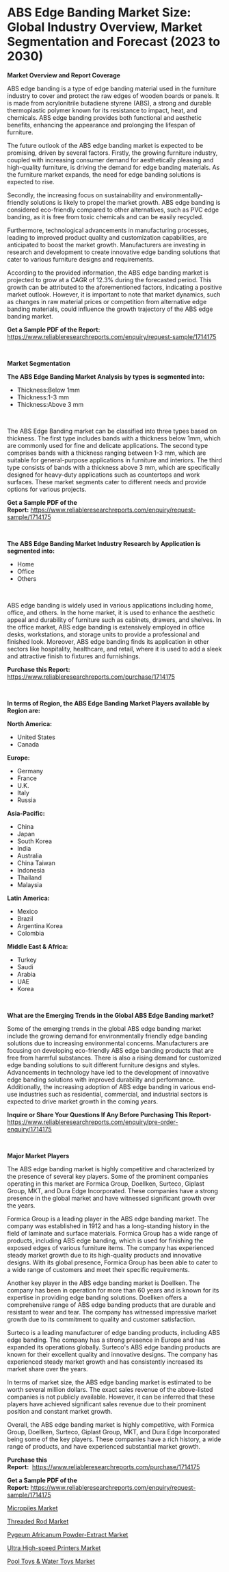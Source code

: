 <p><h1>ABS Edge Banding Market Size: Global Industry Overview, Market Segmentation and Forecast (2023 to 2030)</h1></p><p><strong>Market Overview and Report Coverage</strong></p>
<p><p>ABS edge banding is a type of edge banding material used in the furniture industry to cover and protect the raw edges of wooden boards or panels. It is made from acrylonitrile butadiene styrene (ABS), a strong and durable thermoplastic polymer known for its resistance to impact, heat, and chemicals. ABS edge banding provides both functional and aesthetic benefits, enhancing the appearance and prolonging the lifespan of furniture.</p><p>The future outlook of the ABS edge banding market is expected to be promising, driven by several factors. Firstly, the growing furniture industry, coupled with increasing consumer demand for aesthetically pleasing and high-quality furniture, is driving the demand for edge banding materials. As the furniture market expands, the need for edge banding solutions is expected to rise.</p><p>Secondly, the increasing focus on sustainability and environmentally-friendly solutions is likely to propel the market growth. ABS edge banding is considered eco-friendly compared to other alternatives, such as PVC edge banding, as it is free from toxic chemicals and can be easily recycled.</p><p>Furthermore, technological advancements in manufacturing processes, leading to improved product quality and customization capabilities, are anticipated to boost the market growth. Manufacturers are investing in research and development to create innovative edge banding solutions that cater to various furniture designs and requirements.</p><p>According to the provided information, the ABS edge banding market is projected to grow at a CAGR of 12.3% during the forecasted period. This growth can be attributed to the aforementioned factors, indicating a positive market outlook. However, it is important to note that market dynamics, such as changes in raw material prices or competition from alternative edge banding materials, could influence the growth trajectory of the ABS edge banding market.</p></p>
<p><strong>Get a Sample PDF of the Report:</strong> <a href="https://www.reliableresearchreports.com/enquiry/request-sample/1714175">https://www.reliableresearchreports.com/enquiry/request-sample/1714175</a></p>
<p>&nbsp;</p>
<p><strong>Market Segmentation</strong></p>
<p><strong>The ABS Edge Banding Market Analysis by types is segmented into:</strong></p>
<p><ul><li>Thickness:Below 1mm</li><li>Thickness:1-3 mm</li><li>Thickness:Above 3 mm</li></ul></p>
<p>&nbsp;</p>
<p><p>The ABS Edge Banding market can be classified into three types based on thickness. The first type includes bands with a thickness below 1mm, which are commonly used for fine and delicate applications. The second type comprises bands with a thickness ranging between 1-3 mm, which are suitable for general-purpose applications in furniture and interiors. The third type consists of bands with a thickness above 3 mm, which are specifically designed for heavy-duty applications such as countertops and work surfaces. These market segments cater to different needs and provide options for various projects.</p></p>
<p><strong>Get a Sample PDF of the Report:</strong>&nbsp;<a href="https://www.reliableresearchreports.com/enquiry/request-sample/1714175">https://www.reliableresearchreports.com/enquiry/request-sample/1714175</a></p>
<p>&nbsp;</p>
<p><strong>The ABS Edge Banding Market Industry Research by Application is segmented into:</strong></p>
<p><ul><li>Home</li><li>Office</li><li>Others</li></ul></p>
<p>&nbsp;</p>
<p><p>ABS edge banding is widely used in various applications including home, office, and others. In the home market, it is used to enhance the aesthetic appeal and durability of furniture such as cabinets, drawers, and shelves. In the office market, ABS edge banding is extensively employed in office desks, workstations, and storage units to provide a professional and finished look. Moreover, ABS edge banding finds its application in other sectors like hospitality, healthcare, and retail, where it is used to add a sleek and attractive finish to fixtures and furnishings.</p></p>
<p><strong>Purchase this Report:</strong>&nbsp; <a href="https://www.reliableresearchreports.com/purchase/1714175">https://www.reliableresearchreports.com/purchase/1714175</a></p>
<p>&nbsp;</p>
<p><strong>In terms of Region, the ABS Edge Banding Market Players available by Region are:</strong></p>
<p>
    <p> <strong> North America: </strong>
        <ul>
            <li>United States</li>
            <li>Canada</li>
        </ul>
        </p> 
    <p> <strong> Europe: </strong>
        <ul>
            <li>Germany</li>
            <li>France</li>
            <li>U.K.</li>
            <li>Italy</li>
            <li>Russia</li>
        </ul>
        </p> 
    <p> <strong> Asia-Pacific: </strong>
        <ul>
            <li>China</li>
            <li>Japan</li>
            <li>South Korea</li>
            <li>India</li>
            <li>Australia</li>
            <li>China Taiwan</li>
            <li>Indonesia</li>
            <li>Thailand</li>
            <li>Malaysia</li>
        </ul>
        </p> 
    <p> <strong> Latin America: </strong>
        <ul>
            <li>Mexico</li>
            <li>Brazil</li>
            <li>Argentina Korea</li>
            <li>Colombia</li>
        </ul>
        </p> 
    <p> <strong> Middle East & Africa: </strong>
        <ul>
            <li>Turkey</li>
            <li>Saudi</li>
            <li>Arabia</li>
            <li>UAE</li>
            <li>Korea</li>
        </ul>
    </p>
    </p>
<p>&nbsp;</p>
<p><strong>What are the Emerging Trends in the Global ABS Edge Banding market?</strong></p>
<p><p>Some of the emerging trends in the global ABS edge banding market include the growing demand for environmentally friendly edge banding solutions due to increasing environmental concerns. Manufacturers are focusing on developing eco-friendly ABS edge banding products that are free from harmful substances. There is also a rising demand for customized edge banding solutions to suit different furniture designs and styles. Advancements in technology have led to the development of innovative edge banding solutions with improved durability and performance. Additionally, the increasing adoption of ABS edge banding in various end-use industries such as residential, commercial, and industrial sectors is expected to drive market growth in the coming years.</p></p>
<p><strong>Inquire or Share Your Questions If Any Before Purchasing This Report</strong>- <a href="https://www.reliableresearchreports.com/enquiry/pre-order-enquiry/1714175">https://www.reliableresearchreports.com/enquiry/pre-order-enquiry/1714175</a></p>
<p>&nbsp;</p>
<p><strong>Major Market Players</strong></p>
<p><p>The ABS edge banding market is highly competitive and characterized by the presence of several key players. Some of the prominent companies operating in this market are Formica Group, Doellken, Surteco, Giplast Group, MKT, and Dura Edge Incorporated. These companies have a strong presence in the global market and have witnessed significant growth over the years.</p><p>Formica Group is a leading player in the ABS edge banding market. The company was established in 1912 and has a long-standing history in the field of laminate and surface materials. Formica Group has a wide range of products, including ABS edge banding, which is used for finishing the exposed edges of various furniture items. The company has experienced steady market growth due to its high-quality products and innovative designs. With its global presence, Formica Group has been able to cater to a wide range of customers and meet their specific requirements.</p><p>Another key player in the ABS edge banding market is Doellken. The company has been in operation for more than 60 years and is known for its expertise in providing edge banding solutions. Doellken offers a comprehensive range of ABS edge banding products that are durable and resistant to wear and tear. The company has witnessed impressive market growth due to its commitment to quality and customer satisfaction.</p><p>Surteco is a leading manufacturer of edge banding products, including ABS edge banding. The company has a strong presence in Europe and has expanded its operations globally. Surteco's ABS edge banding products are known for their excellent quality and innovative designs. The company has experienced steady market growth and has consistently increased its market share over the years.</p><p>In terms of market size, the ABS edge banding market is estimated to be worth several million dollars. The exact sales revenue of the above-listed companies is not publicly available. However, it can be inferred that these players have achieved significant sales revenue due to their prominent position and constant market growth.</p><p>Overall, the ABS edge banding market is highly competitive, with Formica Group, Doellken, Surteco, Giplast Group, MKT, and Dura Edge Incorporated being some of the key players. These companies have a rich history, a wide range of products, and have experienced substantial market growth.</p></p>
<p><strong>Purchase this Report:</strong>&nbsp;&nbsp;<a href="https://www.reliableresearchreports.com/purchase/1714175">https://www.reliableresearchreports.com/purchase/1714175</a></p>
<p></p>
<p><strong>Get a Sample PDF of the Report:</strong>&nbsp;<a href="https://www.reliableresearchreports.com/enquiry/request-sample/1714175">https://www.reliableresearchreports.com/enquiry/request-sample/1714175</a></p>
<p><p><a href="https://github.com/GroverBarry/Market-Research-Report-List-2/blob/main/micropiles-market.md">Micropiles Market</a></p><p><a href="https://github.com/RickHolmes3/Market-Research-Report-List-2/blob/main/threaded-rod-market.md">Threaded Rod Market</a></p><p><a href="https://medium.com/@nathanl41025/pygeum-africanum-powder-extract-market-size-and-market-trends-complete-industry-overview-2023-to-ad01fa17ec3f">Pygeum Africanum Powder-Extract Market</a></p><p><a href="https://medium.com/@laneygibson1991/ultra-high-speed-printers-market-size-cagr-trends-2024-2030-2b7109f837dc">Ultra High-speed Printers Market</a></p><p><a href="https://medium.com/@javiermante/analyzing-pool-toys-amp-water-toys-market-global-industry-perspective-and-forecast-2023-to-f96f48293010">Pool Toys & Water Toys Market</a></p></p>
